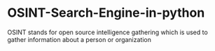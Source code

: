 # OSINT-Search-Engine-in-python
OSINT stands for open source intelligence gathering which is used to gather information about a person or organization  

